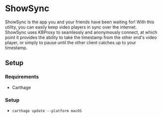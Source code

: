# ShowSync

ShowSync is the app you and your friends have been waiting for! With this
utility, you can easily keep video players in sync over the internet. ShowSync
uses KBProxy to seamlessly and anonymously connect, at which point it provides
the ability to take the timestamp from the other end's video player, or simply
to pause until the other client catches up to your timestamp.

## Setup

### Requirements

- Carthage

### Setup

- `carthage update --platform macOS`
